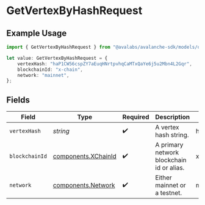 # GetVertexByHashRequest

## Example Usage

```typescript
import { GetVertexByHashRequest } from "@avalabs/avalanche-sdk/models/operations";

let value: GetVertexByHashRequest = {
    vertexHash: "haP1CW56cspZY7aEuqHNrtpvhqCaMTxQaYe6j5u2Mbn4L2Gqr",
    blockchainId: "x-chain",
    network: "mainnet",
};
```

## Fields

| Field                                                      | Type                                                       | Required                                                   | Description                                                | Example                                                    |
| ---------------------------------------------------------- | ---------------------------------------------------------- | ---------------------------------------------------------- | ---------------------------------------------------------- | ---------------------------------------------------------- |
| `vertexHash`                                               | *string*                                                   | :heavy_check_mark:                                         | A vertex hash string.                                      | haP1CW56cspZY7aEuqHNrtpvhqCaMTxQaYe6j5u2Mbn4L2Gqr          |
| `blockchainId`                                             | [components.XChainId](../../models/components/xchainid.md) | :heavy_check_mark:                                         | A primary network blockchain id or alias.                  | x-chain                                                    |
| `network`                                                  | [components.Network](../../models/components/network.md)   | :heavy_check_mark:                                         | Either mainnet or a testnet.                               | mainnet                                                    |